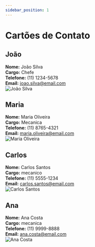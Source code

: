 ```yaml
---
sidebar_position: 1
---
```

# Cartões de Contato

## João

**Nome:** João Silva  
**Cargo:** Chefe  
**Telefone:** (11) 1234-5678  
**Email:** joao.silva@email.com  
![João Silva](https://conteudo.imguol.com.br/c/entretenimento/ff/2022/12/15/mecanico-feliz-1671142248293_v2_900x506.png)

## Maria

**Nome:** Maria Oliveira  
**Cargo:** Mecanica  
**Telefone:** (11) 8765-4321  
**Email:** maria.oliveira@email.com  
![Maria Oliveira](https://encrypted-tbn0.gstatic.com/images?q=tbn:ANd9GcTDTZhdybaeOSvGMwYUKVlXtMZM3AUp91-HZWHNhAkLqfhEU_vPtn0kuifPkMlz0eHutPE&usqp=CAU)

## Carlos

**Nome:** Carlos Santos  
**Cargo:** mecanico  
**Telefone:** (11) 5555-1234  
**Email:** carlos.santos@email.com  
![Carlos Santos](https://img.freepik.com/fotos-premium/jovem-adulto-confiante-em-uniforme-de-trabalho-trabalhando-em-carros_259150-9643.jpg?size=626&ext=jpg)

## Ana

**Nome:** Ana Costa  
**Cargo:** mecanica  
**Telefone:** (11) 9999-8888  
**Email:** ana.costa@email.com  
![Ana Costa](https://www.es.gov.br/Media/PortalES/_Profiles/c4d8c6e6/d8d1f292/mecanicas-freepik.jpg?v=637782265693563790)


